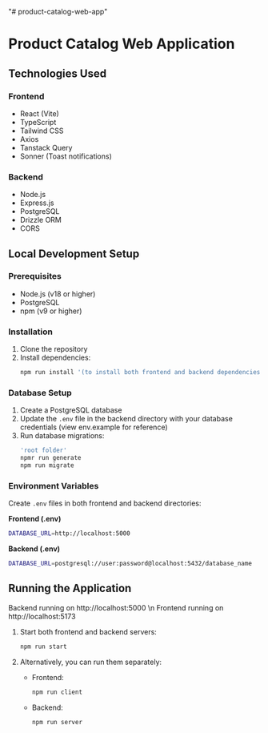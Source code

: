 "# product-catalog-web-app"

# Product Catalog Web Application

## Technologies Used

### Frontend

- React (Vite)
- TypeScript
- Tailwind CSS
- Axios
- Tanstack Query
- Sonner (Toast notifications)

### Backend

- Node.js
- Express.js
- PostgreSQL
- Drizzle ORM
- CORS

## Local Development Setup

### Prerequisites

- Node.js (v18 or higher)
- PostgreSQL
- npm (v9 or higher)

### Installation

1. Clone the repository
2. Install dependencies:
   ```bash
   npm run install '(to install both frontend and backend dependencies)'
   ```

### Database Setup

1. Create a PostgreSQL database
2. Update the `.env` file in the backend directory with your database credentials (view env.example for reference)
3. Run database migrations:
   ```bash
   'root folder'
   npmr run generate
   npm run migrate
   ```

### Environment Variables

Create `.env` files in both frontend and backend directories:

**Frontend (.env)**

```bash
DATABASE_URL=http://localhost:5000
```

**Backend (.env)**

```bash
DATABASE_URL=postgresql://user:password@localhost:5432/database_name
```

## Running the Application

Backend running on http://localhost:5000 \\n
Frontend running on http://localhost:5173

1. Start both frontend and backend servers:

   ```bash
   npm run start

   ```

2. Alternatively, you can run them separately:
   - Frontend:
     ```bash
     npm run client
     ```
   - Backend:
     ```bash
     npm run server
     ```
